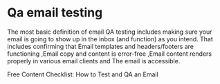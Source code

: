# Qa email testing

The most basic definition of email QA testing includes making sure your email is going to show up in the inbox (and function) as you intend. That includes confirming that Email templates and headers/footers are functioning ,Email copy and content is error-free ,Email content renders properly in various email clients and The email is accessible.

<ResourceGroupTitle>Free Content</ResourceGroupTitle>
<BadgeLink colorScheme='yellow' badgeText='Read' href='https://sponge.io/checklist-how-to-test-and-qa-an-email/'>Checklist: How to Test and QA an Email</BadgeLink>
